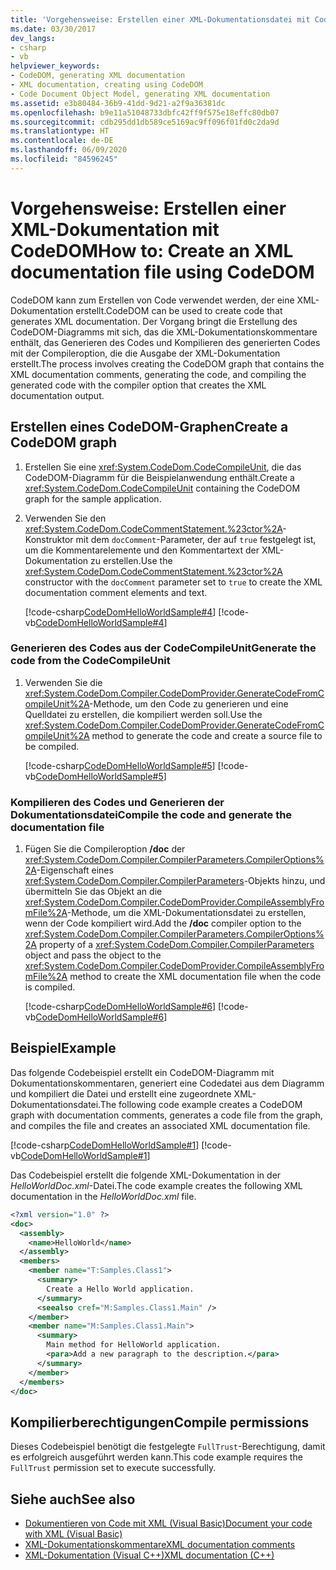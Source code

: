 ```yaml
---
title: 'Vorgehensweise: Erstellen einer XML-Dokumentationsdatei mit CodeDOM'
ms.date: 03/30/2017
dev_langs:
- csharp
- vb
helpviewer_keywords:
- CodeDOM, generating XML documentation
- XML documentation, creating using CodeDOM
- Code Document Object Model, generating XML documentation
ms.assetid: e3b80484-36b9-41dd-9d21-a2f9a36381dc
ms.openlocfilehash: b9e11a51048733dbfc42ff9f575e18effc80db07
ms.sourcegitcommit: cdb295dd1db589ce5169ac9ff096f01fd0c2da9d
ms.translationtype: HT
ms.contentlocale: de-DE
ms.lasthandoff: 06/09/2020
ms.locfileid: "84596245"
---
```

# <a name="how-to-create-an-xml-documentation-file-using-codedom"></a><span data-ttu-id="da585-102">Vorgehensweise: Erstellen einer XML-Dokumentation mit CodeDOM</span><span class="sxs-lookup"><span data-stu-id="da585-102">How to: Create an XML documentation file using CodeDOM</span></span>

<span data-ttu-id="da585-103">CodeDOM kann zum Erstellen von Code verwendet werden, der eine XML-Dokumentation erstellt.</span><span class="sxs-lookup"><span data-stu-id="da585-103">CodeDOM can be used to create code that generates XML documentation.</span></span> <span data-ttu-id="da585-104">Der Vorgang bringt die Erstellung des CodeDOM-Diagramms mit sich, das die XML-Dokumentationskommentare enthält, das Generieren des Codes und Kompilieren des generierten Codes mit der Compileroption, die die Ausgabe der XML-Dokumentation erstellt.</span><span class="sxs-lookup"><span data-stu-id="da585-104">The process involves creating the CodeDOM graph that contains the XML documentation comments, generating the code, and compiling the generated code with the compiler option that creates the XML documentation output.</span></span>  
  
## <a name="create-a-codedom-graph"></a><span data-ttu-id="da585-105">Erstellen eines CodeDOM-Graphen</span><span class="sxs-lookup"><span data-stu-id="da585-105">Create a CodeDOM graph</span></span>
  
1. <span data-ttu-id="da585-106">Erstellen Sie eine <xref:System.CodeDom.CodeCompileUnit>, die das CodeDOM-Diagramm für die Beispielanwendung enthält.</span><span class="sxs-lookup"><span data-stu-id="da585-106">Create a <xref:System.CodeDom.CodeCompileUnit> containing the CodeDOM graph for the sample application.</span></span>  
  
2. <span data-ttu-id="da585-107">Verwenden Sie den <xref:System.CodeDom.CodeCommentStatement.%23ctor%2A>-Konstruktor mit dem `docComment`-Parameter, der auf `true` festgelegt ist, um die Kommentarelemente und den Kommentartext der XML-Dokumentation zu erstellen.</span><span class="sxs-lookup"><span data-stu-id="da585-107">Use the <xref:System.CodeDom.CodeCommentStatement.%23ctor%2A> constructor with the `docComment` parameter set to `true` to create the XML documentation comment elements and text.</span></span>  
  
     [!code-csharp[CodeDomHelloWorldSample#4](../../../samples/snippets/csharp/VS_Snippets_CLR/CodeDomHelloWorldSample/cs/program.cs#4)]
     [!code-vb[CodeDomHelloWorldSample#4](../../../samples/snippets/visualbasic/VS_Snippets_CLR/CodeDomHelloWorldSample/vb/program.vb#4)]  
  
### <a name="generate-the-code-from-the-codecompileunit"></a><span data-ttu-id="da585-108">Generieren des Codes aus der CodeCompileUnit</span><span class="sxs-lookup"><span data-stu-id="da585-108">Generate the code from the CodeCompileUnit</span></span>
  
1. <span data-ttu-id="da585-109">Verwenden Sie die <xref:System.CodeDom.Compiler.CodeDomProvider.GenerateCodeFromCompileUnit%2A>-Methode, um den Code zu generieren und eine Quelldatei zu erstellen, die kompiliert werden soll.</span><span class="sxs-lookup"><span data-stu-id="da585-109">Use the <xref:System.CodeDom.Compiler.CodeDomProvider.GenerateCodeFromCompileUnit%2A> method to generate the code and create a source file to be compiled.</span></span>  
  
     [!code-csharp[CodeDomHelloWorldSample#5](../../../samples/snippets/csharp/VS_Snippets_CLR/CodeDomHelloWorldSample/cs/program.cs#5)]
     [!code-vb[CodeDomHelloWorldSample#5](../../../samples/snippets/visualbasic/VS_Snippets_CLR/CodeDomHelloWorldSample/vb/program.vb#5)]  
  
### <a name="compile-the-code-and-generate-the-documentation-file"></a><span data-ttu-id="da585-110">Kompilieren des Codes und Generieren der Dokumentationsdatei</span><span class="sxs-lookup"><span data-stu-id="da585-110">Compile the code and generate the documentation file</span></span>
  
1. <span data-ttu-id="da585-111">Fügen Sie die Compileroption **/doc** der <xref:System.CodeDom.Compiler.CompilerParameters.CompilerOptions%2A>-Eigenschaft eines <xref:System.CodeDom.Compiler.CompilerParameters>-Objekts hinzu, und übermitteln Sie das Objekt an die <xref:System.CodeDom.Compiler.CodeDomProvider.CompileAssemblyFromFile%2A>-Methode, um die XML-Dokumentationsdatei zu erstellen, wenn der Code kompiliert wird.</span><span class="sxs-lookup"><span data-stu-id="da585-111">Add the **/doc** compiler option to the <xref:System.CodeDom.Compiler.CompilerParameters.CompilerOptions%2A> property of a <xref:System.CodeDom.Compiler.CompilerParameters> object and pass the object to the <xref:System.CodeDom.Compiler.CodeDomProvider.CompileAssemblyFromFile%2A> method to create the XML documentation file when the code is compiled.</span></span>  
  
     [!code-csharp[CodeDomHelloWorldSample#6](../../../samples/snippets/csharp/VS_Snippets_CLR/CodeDomHelloWorldSample/cs/program.cs#6)]
     [!code-vb[CodeDomHelloWorldSample#6](../../../samples/snippets/visualbasic/VS_Snippets_CLR/CodeDomHelloWorldSample/vb/program.vb#6)]  
  
## <a name="example"></a><span data-ttu-id="da585-112">Beispiel</span><span class="sxs-lookup"><span data-stu-id="da585-112">Example</span></span>

<span data-ttu-id="da585-113">Das folgende Codebeispiel erstellt ein CodeDOM-Diagramm mit Dokumentationskommentaren, generiert eine Codedatei aus dem Diagramm und kompiliert die Datei und erstellt eine zugeordnete XML-Dokumentationsdatei.</span><span class="sxs-lookup"><span data-stu-id="da585-113">The following code example creates a CodeDOM graph with documentation comments, generates a code file from the graph, and compiles the file and creates an associated XML documentation file.</span></span>  
  
 [!code-csharp[CodeDomHelloWorldSample#1](../../../samples/snippets/csharp/VS_Snippets_CLR/CodeDomHelloWorldSample/cs/program.cs#1)]
 [!code-vb[CodeDomHelloWorldSample#1](../../../samples/snippets/visualbasic/VS_Snippets_CLR/CodeDomHelloWorldSample/vb/program.vb#1)]  
  
 <span data-ttu-id="da585-114">Das Codebeispiel erstellt die folgende XML-Dokumentation in der *HelloWorldDoc.xml*-Datei.</span><span class="sxs-lookup"><span data-stu-id="da585-114">The code example creates the following XML documentation in the *HelloWorldDoc.xml* file.</span></span>  
  
```xml  
<?xml version="1.0" ?>
<doc>  
  <assembly>  
    <name>HelloWorld</name>
  </assembly>  
  <members>  
    <member name="T:Samples.Class1">  
      <summary>  
        Create a Hello World application.
      </summary>
      <seealso cref="M:Samples.Class1.Main" />
    </member>  
    <member name="M:Samples.Class1.Main">  
      <summary>  
        Main method for HelloWorld application.
        <para>Add a new paragraph to the description.</para>
      </summary>  
    </member>  
  </members>  
</doc>  
```  
  
## <a name="compile-permissions"></a><span data-ttu-id="da585-115">Kompilierberechtigungen</span><span class="sxs-lookup"><span data-stu-id="da585-115">Compile permissions</span></span>
  
<span data-ttu-id="da585-116">Dieses Codebeispiel benötigt die festgelegte `FullTrust`-Berechtigung, damit es erfolgreich ausgeführt werden kann.</span><span class="sxs-lookup"><span data-stu-id="da585-116">This code example requires the `FullTrust` permission set to execute successfully.</span></span>
  
## <a name="see-also"></a><span data-ttu-id="da585-117">Siehe auch</span><span class="sxs-lookup"><span data-stu-id="da585-117">See also</span></span>

- [<span data-ttu-id="da585-118">Dokumentieren von Code mit XML (Visual Basic)</span><span class="sxs-lookup"><span data-stu-id="da585-118">Document your code with XML (Visual Basic)</span></span>](../../visual-basic/programming-guide/program-structure/documenting-your-code-with-xml.md)
- [<span data-ttu-id="da585-119">XML-Dokumentationskommentare</span><span class="sxs-lookup"><span data-stu-id="da585-119">XML documentation comments</span></span>](../../csharp/programming-guide/xmldoc/index.md)
- [<span data-ttu-id="da585-120">XML-Dokumentation (Visual C++)</span><span class="sxs-lookup"><span data-stu-id="da585-120">XML documentation (C++)</span></span>](/cpp/ide/xml-documentation-visual-cpp)

